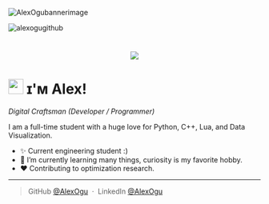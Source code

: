 <!--Banner-->
![AlexOgubannerimage]([./banner.png](https://media.discordapp.net/attachments/603313733846040576/1324567262530900040/kEYBOARD_WARRIOR_3.png?ex=67789ee4&is=67774d64&hm=d661311ae5132c6356c97e1f726f0a32361c994c04791603767a39d019cb843f&=&format=webp&quality=lossless))

![alexogugithub](https://github.com/user-attachments/assets/210e8b65-b40f-4584-a566-f6218f876d1c)


<h1 align="center">
 <img src="[image-url-here](https://media.discordapp.net/attachments/603313733846040576/1324567262530900040/kEYBOARD_WARRIOR_3.png?ex=677a9924&is=677947a4&hm=261f1f7ff06dc82294a2d9499be12fcd37ea84e3d4c33af3eaf9cc72e60b9a8e&=&format=webp&quality=lossless)" />
</h1>

<!--Header Name-->
# <img src="https://emojis.slackmojis.com/emojis/images/1531849430/4246/blob-sunglasses.gif?1531849430" width="30"/> ɪ'ᴍ Alex! 
*Digital Craftsman (Developer / Programmer)*
<br /> 

<!--Start Intro-->               
<p align="left">I am a full-time student with a huge love for Python, C++, Lua,  and Data Visualization. </p>

- ✨ Current engineering student :)
- 🌱 I’m currently learning many things, curiosity is my favorite hobby.
- ❤ Contributing to optimization research.
<!--End Intro-->

---
> GitHub [@AlexOgu](https://github.com/AlexOgu) &nbsp;&middot;&nbsp;
> LinkedIn [@AlexOgu](https://www.linkedin.com/in/alex-ogu-12794b283/)

